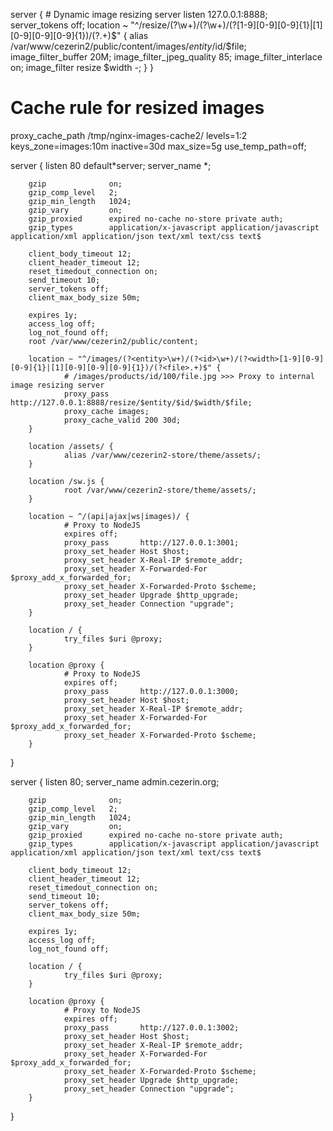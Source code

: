 server { # Dynamic image resizing server
listen 127.0.0.1:8888;
server_tokens off;
location ~ "^/resize/(?<entity>\w+)/(?<id>\w+)/(?<width>[1-9][0-9][0-9]{1}|[1][0-9][0-9][0-9]{1})/(?<file>.+)$" {
                alias /var/www/cezerin2/public/content/images/$entity/$id/$file;
image_filter_buffer 20M;
image_filter_jpeg_quality 85;
image_filter_interlace on;
image_filter resize \$width -;
}
}

# Cache rule for resized images

proxy_cache_path /tmp/nginx-images-cache2/ levels=1:2 keys_zone=images:10m inactive=30d max_size=5g use_temp_path=off;

server {
listen 80 default*server;
server_name *;

        gzip              on;
        gzip_comp_level   2;
        gzip_min_length   1024;
        gzip_vary         on;
        gzip_proxied      expired no-cache no-store private auth;
        gzip_types        application/x-javascript application/javascript application/xml application/json text/xml text/css text$

        client_body_timeout 12;
        client_header_timeout 12;
        reset_timedout_connection on;
        send_timeout 10;
        server_tokens off;
        client_max_body_size 50m;

        expires 1y;
        access_log off;
        log_not_found off;
        root /var/www/cezerin2/public/content;

        location ~ "^/images/(?<entity>\w+)/(?<id>\w+)/(?<width>[1-9][0-9][0-9]{1}|[1][0-9][0-9][0-9]{1})/(?<file>.+)$" {
                # /images/products/id/100/file.jpg >>> Proxy to internal image resizing server
                proxy_pass http://127.0.0.1:8888/resize/$entity/$id/$width/$file;
                proxy_cache images;
                proxy_cache_valid 200 30d;
        }

        location /assets/ {
                alias /var/www/cezerin2-store/theme/assets/;
        }

        location /sw.js {
                root /var/www/cezerin2-store/theme/assets/;
        }

        location ~ ^/(api|ajax|ws|images)/ {
                # Proxy to NodeJS
                expires off;
                proxy_pass       http://127.0.0.1:3001;
                proxy_set_header Host $host;
                proxy_set_header X-Real-IP $remote_addr;
                proxy_set_header X-Forwarded-For $proxy_add_x_forwarded_for;
                proxy_set_header X-Forwarded-Proto $scheme;
                proxy_set_header Upgrade $http_upgrade;
                proxy_set_header Connection "upgrade";
        }

        location / {
                try_files $uri @proxy;
        }

        location @proxy {
                # Proxy to NodeJS
                expires off;
                proxy_pass       http://127.0.0.1:3000;
                proxy_set_header Host $host;
                proxy_set_header X-Real-IP $remote_addr;
                proxy_set_header X-Forwarded-For $proxy_add_x_forwarded_for;
                proxy_set_header X-Forwarded-Proto $scheme;
        }

}

server {
listen 80;
server_name admin.cezerin.org;

        gzip              on;
        gzip_comp_level   2;
        gzip_min_length   1024;
        gzip_vary         on;
        gzip_proxied      expired no-cache no-store private auth;
        gzip_types        application/x-javascript application/javascript application/xml application/json text/xml text/css text$

        client_body_timeout 12;
        client_header_timeout 12;
        reset_timedout_connection on;
        send_timeout 10;
        server_tokens off;
        client_max_body_size 50m;

        expires 1y;
        access_log off;
        log_not_found off;

        location / {
                try_files $uri @proxy;
        }

        location @proxy {
                # Proxy to NodeJS
                expires off;
                proxy_pass       http://127.0.0.1:3002;
                proxy_set_header Host $host;
                proxy_set_header X-Real-IP $remote_addr;
                proxy_set_header X-Forwarded-For $proxy_add_x_forwarded_for;
                proxy_set_header X-Forwarded-Proto $scheme;
                proxy_set_header Upgrade $http_upgrade;
                proxy_set_header Connection "upgrade";
        }

}
